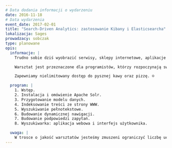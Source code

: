 ```yaml
---
# Data dodania informacji o wydarzeniu
date: 2016-11-18
# Data wydarzenia
event_date: 2017-02-01
title: "Search-Driven Analytics: zastosowanie Kibany i Elasticsearcha"
lokalizacja: Sages
prowadzacy: sobczak
type: planowane
opis:
  informacje: |
    Trudno sobie dziś wyobrazić serwisy, sklepy internetowe, aplikacje mobilne, czy korporacyjne, wewnętrzne narzędzia bez wyszukiwarek pełnotekstowych. Szybki i skuteczny dostęp do informacji to podstawa w dzisiejszym świecie i biznesie. Celem warsztatu jest zapoznanie się z podstawami budowania aplikacji wyszukującej na bazie popularnego silnika Apache Solr. Wynikiem jednodniowego kursu będzie prosta wyszukiwarka umożliwiająca pełnotekstowe wyszukiwanie w języku polskim, wyposażona w takie funkcjonalności jak dynamiczna nawigacja, czy podpowiedzi.

    Warsztat jest przeznaczone dla programistów, którzy rozpoczynają swoją przygodę z wyszukiwaniem. Jedynym wymaganiem jest zainstalowana najnowsza wersja Javy.

    Zapewniamy nielimitowany dostęp do pysznej kawy oraz pizzę. ☺

  program: |
    1. Wstęp.
    2. Instalacja i omówienie Apache Solr.
    3. Przygotowanie modelu danych.
    4. Indeksowanie treści ze strony WWW.
    5. Wyszukiwanie pełnotekstowe.
    6. Budowanie dynamicznej nawigacji.
    7. Budowanie podpowiedzi zapytań.
    8. Wyszukiwarka: aplikacja webowa i interfejs użytkownika.

  uwaga: |
    W trosce o jakość warsztatów jesteśmy zmuszeni ograniczyć liczbę uczestników. <strong>Kwalifikacja odbywa się na podstawie odpowiedzi udzielonych w formularzu zgłoszeniowym oraz - w dalszym kroku - kolejności zgłoszeń.</strong> Potwierdzenie udziału w warsztatach wraz z instrukcją przygotowania środowiska otrzymasz najpóźniej na 7 dni przed planowaną datą wydarzenia.
---
```

